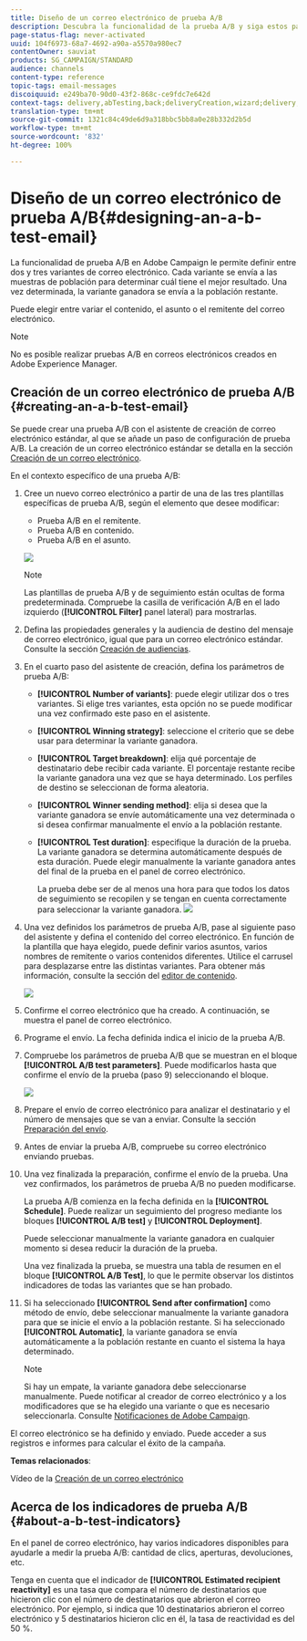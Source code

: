 ```yaml
---
title: Diseño de un correo electrónico de prueba A/B
description: Descubra la funcionalidad de la prueba A/B y siga estos pasos para crear un correo electrónico a partir de una plantilla de prueba A/B en Adobe Campaign.
page-status-flag: never-activated
uuid: 104f6973-68a7-4692-a90a-a5570a980ec7
contentOwner: sauviat
products: SG_CAMPAIGN/STANDARD
audience: channels
content-type: reference
topic-tags: email-messages
discoiquuid: e249ba70-90d0-43f2-868c-ce9fdc7e642d
context-tags: delivery,abTesting,back;deliveryCreation,wizard;delivery,main
translation-type: tm+mt
source-git-commit: 1321c84c49de6d9a318bbc5bb8a0e28b332d2b5d
workflow-type: tm+mt
source-wordcount: '832'
ht-degree: 100%

---
```



# Diseño de un correo electrónico de prueba A/B{#designing-an-a-b-test-email}

La funcionalidad de prueba A/B en Adobe Campaign le permite definir entre dos y tres variantes de correo electrónico. Cada variante se envía a las muestras de población para determinar cuál tiene el mejor resultado. Una vez determinada, la variante ganadora se envía a la población restante.

Puede elegir entre variar el contenido, el asunto o el remitente del correo electrónico.

>[!NOTE]
>
>No es posible realizar pruebas A/B en correos electrónicos creados en Adobe Experience Manager.

## Creación de un correo electrónico de prueba A/B {#creating-an-a-b-test-email}

Se puede crear una prueba A/B con el asistente de creación de correo electrónico estándar, al que se añade un paso de configuración de prueba A/B. La creación de un correo electrónico estándar se detalla en la sección [Creación de un correo electrónico](../../channels/using/creating-an-email.md).

En el contexto específico de una prueba A/B:

1. Cree un nuevo correo electrónico a partir de una de las tres plantillas específicas de prueba A/B, según el elemento que desee modificar:

   * Prueba A/B en el remitente.
   * Prueba A/B en contenido.
   * Prueba A/B en el asunto.

   ![](assets/create_ab_testing.png)

   >[!NOTE]
   >
   >Las plantillas de prueba A/B y de seguimiento están ocultas de forma predeterminada. Compruebe la casilla de verificación A/B en el lado izquierdo (**[!UICONTROL Filter]** panel lateral) para mostrarlas.

1. Defina las propiedades generales y la audiencia de destino del mensaje de correo electrónico, igual que para un correo electrónico estándar. Consulte la sección [Creación de audiencias](../../audiences/using/creating-audiences.md).
1. En el cuarto paso del asistente de creación, defina los parámetros de prueba A/B:

   * **[!UICONTROL Number of variants]**: puede elegir utilizar dos o tres variantes. Si elige tres variantes, esta opción no se puede modificar una vez confirmado este paso en el asistente.
   * **[!UICONTROL Winning strategy]**: seleccione el criterio que se debe usar para determinar la variante ganadora.
   * **[!UICONTROL Target breakdown]**: elija qué porcentaje de destinatario debe recibir cada variante. El porcentaje restante recibe la variante ganadora una vez que se haya determinado. Los perfiles de destino se seleccionan de forma aleatoria.
   * **[!UICONTROL Winner sending method]**: elija si desea que la variante ganadora se envíe automáticamente una vez determinada o si desea confirmar manualmente el envío a la población restante.
   * **[!UICONTROL Test duration]**: especifique la duración de la prueba. La variante ganadora se determina automáticamente después de esta duración. Puede elegir manualmente la variante ganadora antes del final de la prueba en el panel de correo electrónico.

      La prueba debe ser de al menos una hora para que todos los datos de seguimiento se recopilen y se tengan en cuenta correctamente para seleccionar la variante ganadora.
   ![](assets/ab_parameters.png)

1. Una vez definidos los parámetros de prueba A/B, pase al siguiente paso del asistente y defina el contenido del correo electrónico. En función de la plantilla que haya elegido, puede definir varios asuntos, varios nombres de remitente o varios contenidos diferentes. Utilice el carrusel para desplazarse entre las distintas variantes. Para obtener más información, consulte la sección del [editor de contenido](../../designing/using/designing-content-in-adobe-campaign.md).

   ![](assets/create_ab_testing2.png)

1. Confirme el correo electrónico que ha creado. A continuación, se muestra el panel de correo electrónico.
1. Programe el envío. La fecha definida indica el inicio de la prueba A/B.
1. Compruebe los parámetros de prueba A/B que se muestran en el bloque **[!UICONTROL A/B test parameters]**. Puede modificarlos hasta que confirme el envío de la prueba (paso 9) seleccionando el bloque.

   ![](assets/create_ab_testing3.png)

1. Prepare el envío de correo electrónico para analizar el destinatario y el número de mensajes que se van a enviar. Consulte la sección [Preparación del envío](../../sending/using/preparing-the-send.md).
1. Antes de enviar la prueba A/B, compruebe su correo electrónico enviando pruebas.
1. Una vez finalizada la preparación, confirme el envío de la prueba. Una vez confirmados, los parámetros de prueba A/B no pueden modificarse.

   La prueba A/B comienza en la fecha definida en la **[!UICONTROL Schedule]**. Puede realizar un seguimiento del progreso mediante los bloques **[!UICONTROL A/B test]** y **[!UICONTROL Deployment]**.

   Puede seleccionar manualmente la variante ganadora en cualquier momento si desea reducir la duración de la prueba.

   Una vez finalizada la prueba, se muestra una tabla de resumen en el bloque **[!UICONTROL A/B Test]**, lo que le permite observar los distintos indicadores de todas las variantes que se han probado.

1. Si ha seleccionado **[!UICONTROL Send after confirmation]** como método de envío, debe seleccionar manualmente la variante ganadora para que se inicie el envío a la población restante. Si ha seleccionado **[!UICONTROL Automatic]**, la variante ganadora se envía automáticamente a la población restante en cuanto el sistema la haya determinado.

   >[!NOTE]
   >
   >Si hay un empate, la variante ganadora debe seleccionarse manualmente. Puede notificar al creador de correo electrónico y a los modificadores que se ha elegido una variante o que es necesario seleccionarla. Consulte [Notificaciones de Adobe Campaign](../../administration/using/sending-internal-notifications.md).

El correo electrónico se ha definido y enviado. Puede acceder a sus registros e informes para calcular el éxito de la campaña.

**Temas relacionados**:

Vídeo de la [Creación de un correo electrónico](https://docs.adobe.com/content/help/en/campaign-learn/campaign-standard-tutorials/getting-started/create-email-from-homepage.html)

## Acerca de los indicadores de prueba A/B {#about-a-b-test-indicators}

En el panel de correo electrónico, hay varios indicadores disponibles para ayudarle a medir la prueba A/B: cantidad de clics, aperturas, devoluciones, etc.

Tenga en cuenta que el indicador de **[!UICONTROL Estimated recipient reactivity]** es una tasa que compara el número de destinatarios que hicieron clic con el número de destinatarios que abrieron el correo electrónico. Por ejemplo, si indica que 10 destinatarios abrieron el correo electrónico y 5 destinatarios hicieron clic en él, la tasa de reactividad es del 50 %.
